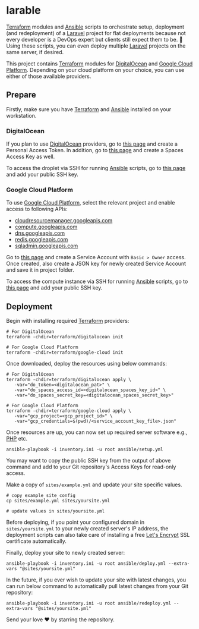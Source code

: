 # larable

[Terraform](https://www.terraform.io/) modules and [Ansible](https://www.ansible.com/) scripts to orchestrate setup, deployment (and redeployment) of a [Laravel](https://laravel.com/) project for flat deployments because not every developer is a DevOps expert but clients still expect them to be. 🥲
Using these scripts, you can even deploy multiple [Laravel](https://laravel.com/) projects on the same server, if desired.

This project contains [Terraform](https://www.terraform.io/) modules for [DigitalOcean](https://www.digitalocean.com/) and [Google Cloud Platform](https://console.cloud.google.com/).
Depending on your cloud platform on your choice, you can use either of those available providers.

## Prepare

Firstly, make sure you have [Terraform](https://www.terraform.io/) and [Ansible](https://www.ansible.com/) installed on your workstation.

### DigitalOcean

If you plan to use [DigitalOcean](https://www.digitalocean.com/) providers, go to [this page](https://cloud.digitalocean.com/account/api/tokens) and create a Personal Access Token.
In addition, go to [this page](https://cloud.digitalocean.com/account/api/spaces) and create a Spaces Access Key as well.

To access the droplet via SSH for running [Ansible](https://www.ansible.com/) scripts, go to [this page](https://cloud.digitalocean.com/account/security) and add your public SSH key.

### Google Cloud Platform

To use [Google Cloud Platform](https://console.cloud.google.com/), select the relevant project and enable access to following APIs:

- [cloudresourcemanager.googleapis.com](https://console.cloud.google.com/apis/library/cloudresourcemanager.googleapis.com)
- [compute.googleapis.com](https://console.cloud.google.com/apis/library/compute.googleapis.com)
- [dns.googleapis.com](https://console.cloud.google.com/apis/library/dns.googleapis.com)
- [redis.googleapis.com](https://console.cloud.google.com/apis/library/redis.googleapis.com)
- [sqladmin.googleapis.com](https://console.cloud.google.com/apis/library/sqladmin.googleapis.com)

Go to [this page](https://console.cloud.google.com/iam-admin/serviceaccounts) and create a Service Account with `Basic > Owner` access.
Once created, also create a JSON key for newly created Service Account and save it in project folder.

To access the compute instance via SSH for running [Ansible](https://www.ansible.com/) scripts, go to [this page](https://console.cloud.google.com/compute/metadata?resourceTab=sshkeys) and add your public SSH key.

## Deployment

Begin with installing required [Terraform](https://www.terraform.io/) providers:

```shell
# For DigitalOcean
terraform -chdir=terraform/digitalocean init

# For Google Cloud Platform
terraform -chdir=terraform/google-cloud init
```

Once downloaded, deploy the resources using below commands:

```shell
# For DigitalOcean
terraform -chdir=terraform/digitalocean apply \
   -var="do_token=<digitalocean_pat>" \
   -var="do_spaces_access_id=<digitalocean_spaces_key_id>" \
   -var="do_spaces_secret_key=<digitalocean_spaces_secret_key>"

# For Google Cloud Platform
terraform -chdir=terraform/google-cloud apply \
   -var="gcp_project=<gcp_project_id>" \
   -var="gcp_credentials=$(pwd)/<service_account_key_file>.json"
```

Once resources are up, you can now set up required server software e.g., [PHP](https://www.php.net/) etc.

```shell
ansible-playbook -i inventory.ini -u root ansible/setup.yml
```

You may want to copy the public SSH key from the output of above command and add to your Git repository's Access Keys for read-only access.

Make a copy of `sites/example.yml` and update your site specific values.

```shell
# copy example site config
cp sites/example.yml sites/yoursite.yml

# update values in sites/yoursite.yml
```

Before deploying, if you point your configured domain in `sites/yoursite.yml` to your newly created server's IP address, the deployment scripts can also take care of installing a free [Let's Encrypt](https://letsencrypt.org/) SSL certificate automatically.

Finally, deploy your site to newly created server:

```shell
ansible-playbook -i inventory.ini -u root ansible/deploy.yml --extra-vars "@sites/yoursite.yml"
```

In the future, if you ever wish to update your site with latest changes, you can run below command to automatically pull latest changes from your Git repository:

```shell
ansible-playbook -i inventory.ini -u root ansible/redeploy.yml --extra-vars "@sites/yoursite.yml"
```

Send your love ♥️ by starring the repository.
